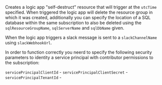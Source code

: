 Creates a logic app "self-destruct" resource that will trigger at the `utcTime` specified.  When triggered the logic app will delete the resource group in which it was created, additionally you can specify the location of a SQL database within the same subscription to also be deleted using the `sqlResourceGroupName`, `sqlServerName` and `sqlDbName` given.

When the logic app triggers a slack message is sent to a `slackChannelName` using `slackWebhookUrl`.

In order to function correctly you neerd to specify the following security parameters to identity a service principal with contributor permissions to the subscription:

`servicePrincipalClientId` - 
`servicePrincipalClientSecret` - 
`servicePrincipalTenantId` - 
